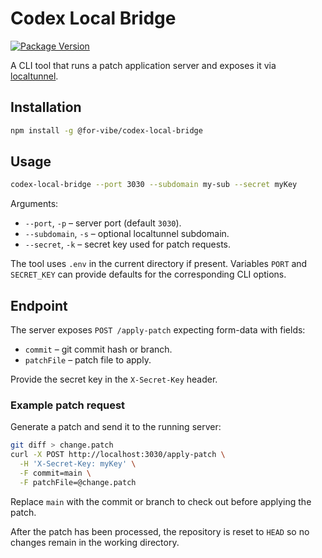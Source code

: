# Codex Local Bridge

[![Package Version](https://img.shields.io/github/package-json/v/for-vibe/codex-local-bridge?label=version)](https://github.com/orgs/for-vibe/packages/npm/codex-local-bridge)


A CLI tool that runs a patch application server and exposes it via [localtunnel](https://github.com/localtunnel/localtunnel).

## Installation

```bash
npm install -g @for-vibe/codex-local-bridge
```

## Usage

```bash
codex-local-bridge --port 3030 --subdomain my-sub --secret myKey
```

Arguments:

- `--port`, `-p` – server port (default `3030`).
- `--subdomain`, `-s` – optional localtunnel subdomain.
- `--secret`, `-k` – secret key used for patch requests.

The tool uses `.env` in the current directory if present. Variables `PORT` and `SECRET_KEY` can provide defaults for the corresponding CLI options.

## Endpoint

The server exposes `POST /apply-patch` expecting form-data with fields:

- `commit` – git commit hash or branch.
- `patchFile` – patch file to apply.

Provide the secret key in the `X-Secret-Key` header.

### Example patch request

Generate a patch and send it to the running server:

```bash
git diff > change.patch
curl -X POST http://localhost:3030/apply-patch \
  -H 'X-Secret-Key: myKey' \
  -F commit=main \
  -F patchFile=@change.patch
```

Replace `main` with the commit or branch to check out before applying the patch.

After the patch has been processed, the repository is reset to `HEAD` so no
changes remain in the working directory.


